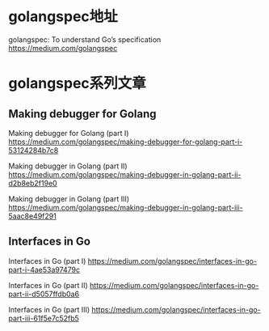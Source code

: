 
# golangspec地址

golangspec: To understand Go’s specification https://medium.com/golangspec

# golangspec系列文章

## Making debugger for Golang

Making debugger for Golang (part I) https://medium.com/golangspec/making-debugger-for-golang-part-i-53124284b7c8

Making debugger in Golang (part II) https://medium.com/golangspec/making-debugger-in-golang-part-ii-d2b8eb2f19e0

Making debugger in Golang (part III) https://medium.com/golangspec/making-debugger-in-golang-part-iii-5aac8e49f291

## Interfaces in Go

Interfaces in Go (part I) https://medium.com/golangspec/interfaces-in-go-part-i-4ae53a97479c

Interfaces in Go (part II) https://medium.com/golangspec/interfaces-in-go-part-ii-d5057ffdb0a6

Interfaces in Go (part III) https://medium.com/golangspec/interfaces-in-go-part-iii-61f5e7c52fb5
